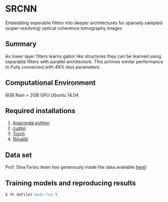 # SRCNN
Embedding seperable filters into deeper architectures for sparsely sampled (super resolving) optical coherence tomography images
## Summary
As lower layer filters learns gabor like structures they can be learned using separable filters with parallel architecture. 
This achives similar performance to Fully connected with 46% less parameters.


## Computational Environment
8GB Ram + 2GB GPU Ubuntu 14.04

## Required installations
1. [Anaconda python](https://www.continuum.io/downloads)
2. [cudnn](https://developer.nvidia.com/cudnn)
3. [Torch](http://torch.ch/docs/getting-started.html#_)
4. [fblualib](https://github.com/facebook/fblualib)

## Data set
Prof. Sina Farsiu team has generously made the data available [here!](http://people.duke.edu/~sf59/Fang_TMI_2013.htm)

## Training models and reproducing results
```bash
$ th dofile('main.lua')
```





